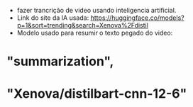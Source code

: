 * fazer trancrição de video usando inteligencia artificial.
* Link do site da IA usada: https://huggingface.co/models?p=1&sort=trending&search=Xenova%2Fdistil
* Modelo usado para resumir o texto pegado do video:
 # "summarization",
 # "Xenova/distilbart-cnn-12-6"
